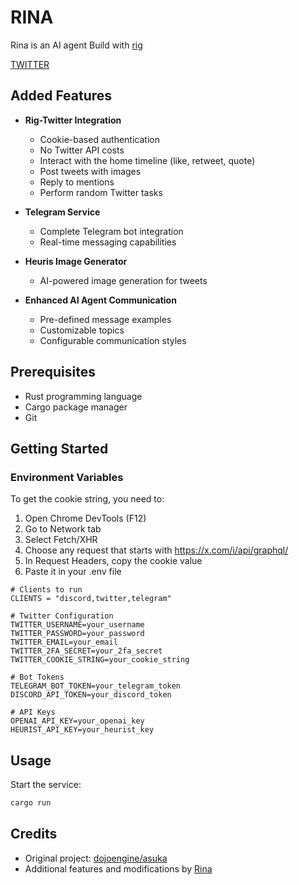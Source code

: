 # RINA
Rina is an AI agent Build with [rig](https://github.com/0xPlaygrounds/rig/)

[TWITTER](https://x.com/Rina_RIG)

## Added Features

- **Rig-Twitter Integration**
  - Cookie-based authentication
  - No Twitter API costs
  - Interact with the home timeline (like, retweet, quote)
  - Post tweets with images
  - Reply to mentions
  - Perform random Twitter tasks

- **Telegram Service**
  - Complete Telegram bot integration
  - Real-time messaging capabilities

- **Heuris Image Generator**
  - AI-powered image generation for tweets

- **Enhanced AI Agent Communication**
  - Pre-defined message examples
  - Customizable topics
  - Configurable communication styles

## Prerequisites

- Rust programming language
- Cargo package manager
- Git

## Getting Started

### Environment Variables
To get the cookie string, you need to:
1. Open Chrome DevTools (F12)
2. Go to Network tab
3. Select Fetch/XHR
4. Choose any request that starts with https://x.com/i/api/graphql/
5. In Request Headers, copy the cookie value
6. Paste it in your .env file



```env
# Clients to run
CLIENTS = "discord,twitter,telegram"

# Twitter Configuration
TWITTER_USERNAME=your_username
TWITTER_PASSWORD=your_password
TWITTER_EMAIL=your_email
TWITTER_2FA_SECRET=your_2fa_secret
TWITTER_COOKIE_STRING=your_cookie_string

# Bot Tokens
TELEGRAM_BOT_TOKEN=your_telegram_token
DISCORD_API_TOKEN=your_discord_token

# API Keys
OPENAI_API_KEY=your_openai_key
HEURIST_API_KEY=your_heurist_key
```
## Usage

Start the service:
```bash
cargo run
```

## Credits

- Original project: [dojoengine/asuka](https://github.com/dojoengine/asuka)
- Additional features and modifications by [Rina](https://github.com/cornip/Rina)
